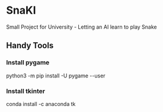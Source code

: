 # SnaKI

Small Project for University - Letting an AI learn to play Snake

## Handy Tools

### Install pygame

python3 -m pip install -U pygame --user

### Install tkinter

conda install -c anaconda tk

